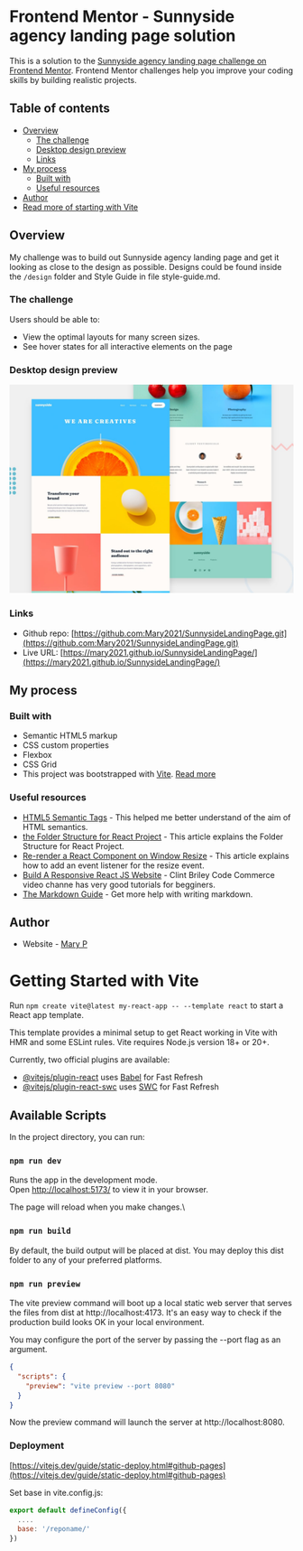 
# Frontend Mentor - Sunnyside agency landing page solution

This is a solution to the [Sunnyside agency landing page challenge on Frontend Mentor](https://www.frontendmentor.io/challenges/sunnyside-agency-landing-page-7yVs3B6ef). Frontend Mentor challenges help you improve your coding skills by building realistic projects.

## Table of contents

- [Overview](#overview)
  - [The challenge](#the-challenge)
  - [Desktop design preview](#desktop-design-preview)
  - [Links](#links)
- [My process](#my-process)
  - [Built with](#built-with)
  - [Useful resources](#useful-resources)
- [Author](#author)
- [Read more of starting with Vite](#getting-started-with-vite)

## Overview
My challenge was to build out Sunnyside agency landing page and get it looking as close to the design as possible. Designs could be found inside the `/design` folder and Style Guide in file style-guide.md.

### The challenge

Users should be able to:

- View the optimal layouts for many screen sizes. 
- See hover states for all interactive elements on the page

### Desktop design preview

![](./design/desktop-preview.jpg)


### Links

- Github repo: [https://github.com:Mary2021/SunnysideLandingPage.git](https://github.com:Mary2021/SunnysideLandingPage.git)
- Live URL: [https://mary2021.github.io/SunnysideLandingPage/](https://mary2021.github.io/SunnysideLandingPage/)

## My process

### Built with

- Semantic HTML5 markup
- CSS custom properties
- Flexbox
- CSS Grid
- This project was bootstrapped with [Vite](https://vitejs.dev/guide/). [Read more](#getting-started-with-Vite)

### Useful resources
- [HTML5 Semantic Tags](https://www.bitdegree.org/learn/https://www.bitdegree.org/learn/html5-semantic-tags#:~:text=HTML5%20semantic%20tags%20define%20the%20purpose%20of%20the%20element.,find%20the%20required%20information%20faster.) - This helped me better understand of the aim of HTML semantics.
- [the Folder Structure for React Project](https://www.xenonstack.com/insights/reactjs-project-structure#:~:text=Components%20are%20the%20building%20blocks,widely%20used%20in%20the%20project.) - This article explains the Folder Structure for React Project. 
- [Re-render a React Component on Window Resize](https://www.pluralsight.com/guides/re-render-react-component-on-window-resize) - This article explains how to add an event listener for the resize event.
- [Build A Responsive React JS Website](https://www.youtube.com/watch?v=1_Cu-yMQru8) - Clint Briley Code Commerce video channe has very good tutorials for begginers. 
- [The Markdown Guide](https://www.markdownguide.org/) - Get more help with writing markdown.


## Author

- Website - [Mary P](https://github.com/Mary2021)


# Getting Started with Vite

Run `npm create vite@latest my-react-app -- --template react` to start a React app template.

This template provides a minimal setup to get React working in Vite with HMR and some ESLint rules.
Vite requires Node.js version 18+ or 20+. 

Currently, two official plugins are available:

- [@vitejs/plugin-react](https://github.com/vitejs/vite-plugin-react/blob/main/packages/plugin-react/README.md) uses [Babel](https://babeljs.io/) for Fast Refresh
- [@vitejs/plugin-react-swc](https://github.com/vitejs/vite-plugin-react-swc) uses [SWC](https://swc.rs/) for Fast Refresh

## Available Scripts

In the project directory, you can run:

### `npm run dev`

Runs the app in the development mode.\
Open [http://localhost:5173/](http://localhost:5173/) to view it in your browser.

The page will reload when you make changes.\

### `npm run build`

By default, the build output will be placed at dist. You may deploy this dist folder to any of your preferred platforms.

### `npm run preview`

The vite preview command will boot up a local static web server that serves the files from dist at http://localhost:4173. It's an easy way to check if the production build looks OK in your local environment.

You may configure the port of the server by passing the --port flag as an argument.


```json
{
  "scripts": {
    "preview": "vite preview --port 8080"
  }
}
```

Now the preview command will launch the server at http://localhost:8080.

### Deployment

[https://vitejs.dev/guide/static-deploy.html#github-pages](https://vitejs.dev/guide/static-deploy.html#github-pages)

Set base in vite.config.js:

```js
export default defineConfig({
  ....
  base: '/reponame/'
})
```
